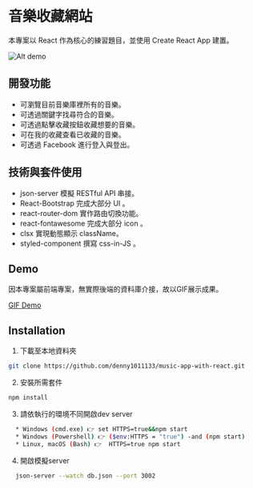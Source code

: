 # 音樂收藏網站

本專案以 React 作為核心的練習題目，並使用 Create React App 建置。

![Alt demo](https://i.imgur.com/dtCtc0w.png)


## 開發功能

* 可瀏覽目前音樂庫裡所有的音樂。
* 可透過關鍵字找尋符合的音樂。
* 可透過點擊收藏按鈕收藏想要的音樂。
* 可在我的收藏查看已收藏的音樂。
* 可透過 Facebook 進行登入與登出。


## 技術與套件使用

* json-server 模擬 RESTful API 串接。
* React-Bootstrap 完成大部分 UI 。
* react-router-dom 實作路由切換功能。
* react-fontawesome 完成大部分 icon 。
* clsx 實現動態顯示 className。
* styled-component 撰寫 css-in-JS 。

## Demo 

 因本專案屬前端專案，無實際後端的資料庫介接，故以GIF展示成果。

 [GIF Demo](https://imgur.com/a/awOdb90)
 
## Installation

1. 下載至本地資料夾
```bash
git clone https://github.com/denny1011133/music-app-with-react.git 
```
2. 安裝所需套件
```bash
npm install 
```


3. 請依執行的環境不同開啟dev server
```bash
  * Windows (cmd.exe) 👉 set HTTPS=true&&npm start   
  * Windows (Powershell) 👉 ($env:HTTPS = "true") -and (npm start)       
  * Linux, macOS (Bash) 👉  HTTPS=true npm start   
```
4. 開啟模擬server
```bash
  json-server --watch db.json --port 3002
```
     
  
     
     
        

